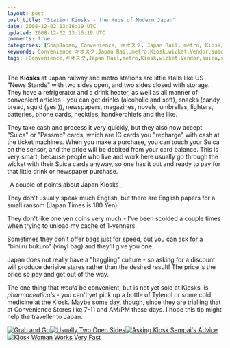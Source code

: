 ```yaml
---           
layout: post
post_title: "Station Kiosks - the Hubs of Modern Japan"
date: 2008-12-02 13:16:19 UTC
updated: 2008-12-02 13:16:19 UTC
comments: true
categories: [SnapJapan, Convenience, キオスク, Japan Rail, metro, Kiosk, wicket, Vendor, suica, subway, japan]
keywords: Convenience,キオスク,Japan Rail,metro,Kiosk,wicket,Vendor,suica,subway,japan
tags: [Convenience,キオスク,Japan Rail,metro,Kiosk,wicket,Vendor,suica,subway,japan]
---
```

 

[](http://www.flickr.com/photos/81796435@N00/3038226322 "View 'Got Everything Except Meds' on Flickr.com")The **Kiosks** at Japan railway and metro stations are little stalls like US "News Stands" with two sides open, and two sides closed with storage. They have a refrigerator and a drink heater, as well as all manner of convenient articles - you can get drinks (alcoholic and soft), snacks (candy, bread, squid (yes!)), newspapers, magazines, novels, umbrellas, lighters, batteries, phone cards, neckties, handkerchiefs and the like. 


They take cash and process it very quickly, but they also now accept "Suica" or "Passmo" cards, which are IC cards you "recharge" with cash at the ticket machines. When you make a purchase, you can touch your Suica on the sensor, and the price will be debited from your card balance. This is very smart, because people who live and work here usually go through the wicket with their Suica cards anyway, so one has it out and ready to pay for that little drink or newspaper purchase. 


_A couple of points about Japan Kiosks _- 





They don't usually speak much English, but there are English papers for a small ransom (Japan Times is 180 Yen).


They don't like one yen coins very much - I've been scolded a couple times when trying to unload my cache of 1-yenners.


Sometimes they don't offer bags just for speed, but you can ask for a "biniiru bukuro" (vinyl bag) and they'll give you one.


Japan does not really have a "haggling" culture - so asking for a discount will produce derisive stares rather than the desired result! The price is the price so pay and get out of the way.





The one thing that _would_ be convenient, but is not yet sold at Kiosks, is _pharmaceuticals_ - you can't yet pick up a bottle of Tylenol or some cold medicine at the Kiosk. Maybe some day, though, since they are trialling that at Convenience Stores like 7-11 and AM/PM these days. I hope this tip might help the traveller to Japan. 

[![Grab and Go](http://farm4.static.flickr.com/3177/3038224600_f25a6ecc44_s.jpg)](http://www.flickr.com/photos/81796435@N00/3038224600 "View 'Grab and Go' on Flickr.com")[![Usually Two Open Sides](http://farm4.static.flickr.com/3289/3038223934_c1237dd6fe_s.jpg)](http://www.flickr.com/photos/81796435@N00/3038223934 "View 'Usually Two Open Sides' on Flickr.com")[![Asking Kiosk Sempai's Advice](http://farm4.static.flickr.com/3006/3037386261_0c84b63ece_s.jpg)](http://www.flickr.com/photos/81796435@N00/3037386261 "View 'Asking Kiosk Sempai's Advice' on Flickr.com")[![Kiosk Woman Works Very Fast](http://farm4.static.flickr.com/3202/3037385701_bb12377580_s.jpg)](http://www.flickr.com/photos/81796435@N00/3037385701 "View 'Kiosk Woman Works Very Fast' on Flickr.com")





